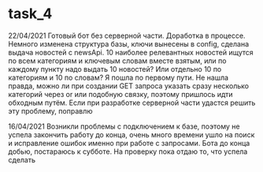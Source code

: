 # task_4
22/04/2021 Готовый бот без серверной части. Доработка в процессе.
Немного изменена структура базы, ключи вынесены в config, сделана выдача новостей с newsApi.
10 наиболее релевантных новостей ищутся по всем категориям и ключевым словам вместе взятым, или по каждому пункту надо выдать 10 новостей? Или отдельно 10 по категориям и 10 по словам? Я пошла по первому пути. Не нашла правда, можно ли при создании GET запроса указать сразу несколько категорий через or или подобную связку, поэтому пришлось идти обходным путём. Если при разработке серверной части удастся решить эту проблему, поправлю

16/04/2021 Возникли проблемы с подключением к базе, поэтому не успела закончить работу до конца, очень много времени ушло на поиск и исправление ошибок именно при работе с запросами.
Бота до конца добью, постараюсь к субботе. На проверку пока отдаю то, что успела сделать
